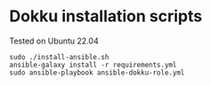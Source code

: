 # Dokku installation scripts

Tested on Ubuntu 22.04

```
sudo ./install-ansible.sh
ansible-galaxy install -r requirements.yml
sudo ansible-playbook ansible-dokku-role.yml
```
